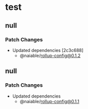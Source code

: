 # test

## null

### Patch Changes

- Updated dependencies [2c3c688]
  - @naiable/rollup-config@0.1.2

## null

### Patch Changes

- Updated dependencies
  - @naiable/rollup-config@0.1.1
